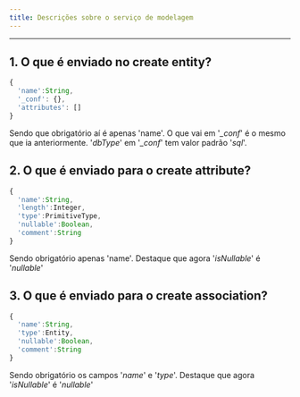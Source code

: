 ```yaml
---
title: Descrições sobre o serviço de modelagem
---
```


---

## 1. O que é enviado no **create entity**?

```javascript
{
  'name':String,
  '_conf': {},
  'attributes': []
}
```

Sendo que obrigatório aí é apenas 'name'. O que vai em '_\_conf_' é o mesmo que ia anteriormente. '_dbType_' em '_\_conf_' tem valor padrão '_sql_'.

## 2. O que é enviado para o **create attribute**?

```javascript
{
  'name':String,
  'length':Integer,
  'type':PrimitiveType,
  'nullable':Boolean,
  'comment':String
}
```

Sendo obrigatório apenas 'name'. Destaque que agora '_isNullable_' é '_nullable_'

## 3. O que é enviado para o **create association**?

```javascript
{
  'name':String,
  'type':Entity,
  'nullable':Boolean,
  'comment':String
}
```

Sendo obrigatório os campos '_name_' e '_type_'. Destaque que agora '_isNullable_' é '_nullable_'
